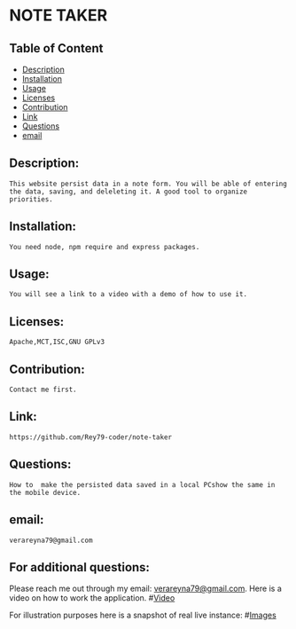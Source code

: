 
# NOTE TAKER

## Table of Content

- [Description](#Description)
- [Installation](#Installation)
- [Usage](#Usage)
- [Licenses](#Licenses)
- [Contribution](#Contribution)
- [Link](#Link)
- [Questions](#Questions)
- [email](#email)

## Description:
    This website persist data in a note form. You will be able of entering the data, saving, and deleleting it. A good tool to organize priorities.
## Installation:
    You need node, npm require and express packages.
## Usage:
    You will see a link to a video with a demo of how to use it.
## Licenses:
    Apache,MCT,ISC,GNU GPLv3
## Contribution:
    Contact me first.
## Link:
    https://github.com/Rey79-coder/note-taker
## Questions:
    How to  make the persisted data saved in a local PCshow the same in the mobile device.
## email:
    verareyna79@gmail.com

## For additional questions:
   Please reach me out through my email: verareyna79@gmail.com.
   Here is a video on how to work the application.
#[Video](https://youtu.be/5JcQzPESWo4)

For illustration purposes here is a snapshot of real live instance:
#[Images]()

